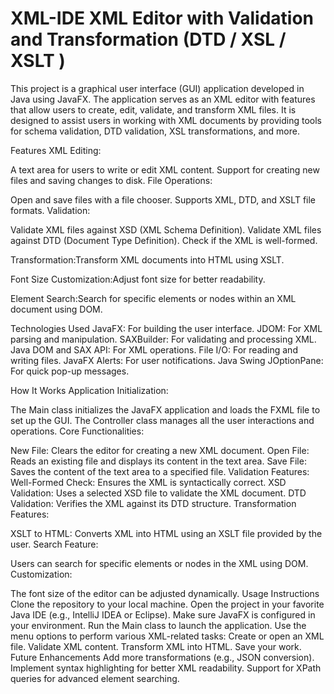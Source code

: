 # XML-IDE XML Editor with Validation and Transformation (DTD / XSL / XSLT )
This project is a graphical user interface (GUI) application developed in Java using JavaFX. The application serves as an XML editor with features that allow users to create, edit, validate, and transform XML files. It is designed to assist users in working with XML documents by providing tools for schema validation, DTD validation, XSL transformations, and more.

Features
XML Editing:

A text area for users to write or edit XML content.
Support for creating new files and saving changes to disk.
File Operations:

Open and save files with a file chooser.
Supports XML, DTD, and XSLT file formats.
Validation:

Validate XML files against XSD (XML Schema Definition).
Validate XML files against DTD (Document Type Definition).
Check if the XML is well-formed.

Transformation:Transform XML documents into HTML using XSLT.

Font Size Customization:Adjust font size for better readability.

Element Search:Search for specific elements or nodes within an XML document using DOM.

Technologies Used
JavaFX: For building the user interface.
JDOM: For XML parsing and manipulation.
SAXBuilder: For validating and processing XML.
Java DOM and SAX API: For XML operations.
File I/O: For reading and writing files.
JavaFX Alerts: For user notifications.
Java Swing JOptionPane: For quick pop-up messages.

How It Works
Application Initialization:

The Main class initializes the JavaFX application and loads the FXML file to set up the GUI.
The Controller class manages all the user interactions and operations.
Core Functionalities:

New File: Clears the editor for creating a new XML document.
Open File: Reads an existing file and displays its content in the text area.
Save File: Saves the content of the text area to a specified file.
Validation Features:
Well-Formed Check: Ensures the XML is syntactically correct.
XSD Validation: Uses a selected XSD file to validate the XML document.
DTD Validation: Verifies the XML against its DTD structure.
Transformation Features:

XSLT to HTML: Converts XML into HTML using an XSLT file provided by the user.
Search Feature:

Users can search for specific elements or nodes in the XML using DOM.
Customization:

The font size of the editor can be adjusted dynamically.
Usage Instructions
Clone the repository to your local machine.
Open the project in your favorite Java IDE (e.g., IntelliJ IDEA or Eclipse).
Make sure JavaFX is configured in your environment.
Run the Main class to launch the application.
Use the menu options to perform various XML-related tasks:
Create or open an XML file.
Validate XML content.
Transform XML into HTML.
Save your work.
Future Enhancements
Add more transformations (e.g., JSON conversion).
Implement syntax highlighting for better XML readability.
Support for XPath queries for advanced element searching.



